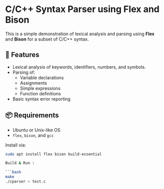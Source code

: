 # C/C++ Syntax Parser using Flex and Bison

This is a simple demonstration of lexical analysis and parsing using **Flex** and **Bison** for a subset of C/C++ syntax.

## 🔧 Features

- Lexical analysis of keywords, identifiers, numbers, and symbols.
- Parsing of:
  - Variable declarations
  - Assignments
  - Simple expressions
  - Function definitions
- Basic syntax error reporting

## 📦 Requirements

- Ubuntu or Unix-like OS
- `flex`, `bison`, and `gcc`

Install via:

```bash
sudo apt install flex bison build-essential

Build & Run :

```bash
make
./cparser < test.c

